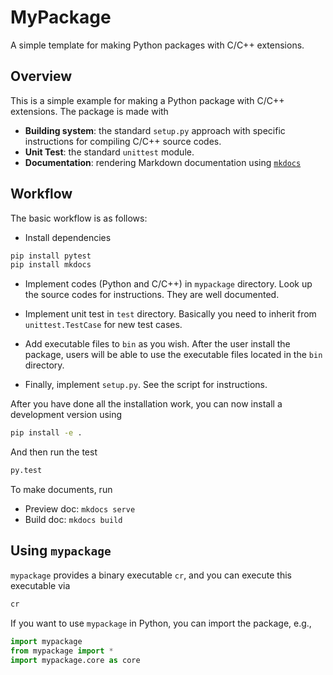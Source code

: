 # MyPackage

A simple template for making Python packages with C/C++ extensions. 

## Overview

This is a simple example for making a Python package with C/C++ extensions. The package is made with

* **Building system**: the standard `setup.py` approach with specific instructions for compiling C/C++ source codes. 
* **Unit Test**: the standard `unittest` module. 
* **Documentation**: rendering Markdown documentation using [`mkdocs`](https://github.com/mkdocs/mkdocs)

## Workflow


The basic workflow is as follows:

* Install dependencies

```bash
pip install pytest
pip install mkdocs
```

* Implement codes (Python and C/C++) in `mypackage` directory. Look up the source codes for instructions. They are well documented. 

* Implement unit test in `test` directory. Basically you need to inherit from `unittest.TestCase` for new test cases.

* Add executable files to `bin` as you wish. After the user install the package, users will be able to use the executable files located in the `bin` directory. 

* Finally, implement `setup.py`. See the script for instructions. 


After you have done all the installation work, you can now install a development version using 

```bash 
pip install -e .
```

And then run the test

```bash
py.test
```

To make documents, run 


* Preview doc: `mkdocs serve`
* Build doc: `mkdocs build`



## Using `mypackage`


`mypackage` provides a binary executable `cr`, and you can execute this executable via 

```bash
cr
```

If you want to use `mypackage` in Python, you can import the package, e.g.,

```python
import mypackage
from mypackage import *
import mypackage.core as core 
```